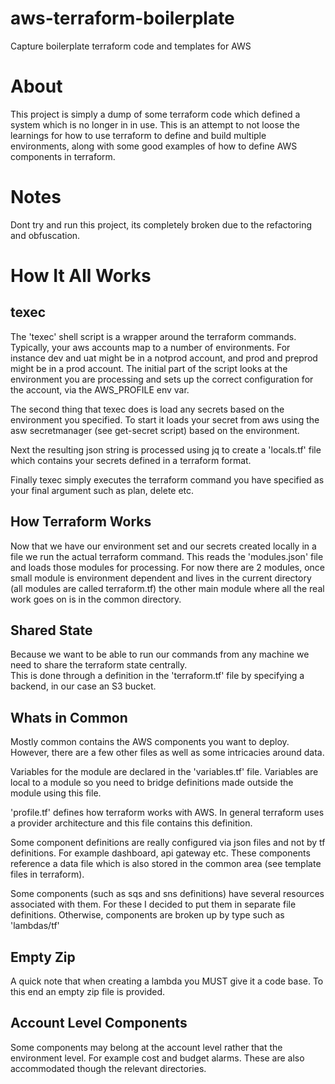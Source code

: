 # aws-terraform-boilerplate
Capture boilerplate terraform code and templates for AWS

# About
This project is simply a dump of some terraform code which defined a system which is no longer in
in use.  This is an attempt to not loose the learnings for how to use terraform to define
and build multiple environments, along with some good examples of how to define AWS 
components in terraform.

# Notes
Dont try and run this project, its completely broken due to the refactoring and obfuscation.

# How It All Works

## texec

The 'texec' shell script is a wrapper around the terraform commands.  Typically, your aws accounts 
map to a number of environments.  For instance dev and uat might be in a notprod account, and prod and preprod 
might be in a prod account.  The initial part of the script looks at the environment you are processing and 
sets up the correct configuration for the account, via the AWS_PROFILE env var.

The second thing that texec does is load any secrets based on the environment you specified.
To start it loads your secret from aws using the asw secretmanager (see get-secret script) based on the environment.  

Next the resulting json string is processed using jq to create a 'locals.tf' file which contains 
your secrets defined in a terraform format.

Finally texec simply executes the terraform command you have specified as your final argument
such as plan, delete etc.

## How Terraform Works

Now that we have our environment set and our secrets created locally in a file we run the actual terraform
command.  This reads the 'modules.json' file and loads those modules for processing.
For now there are 2 modules, once small module is environment dependent and lives in the 
current directory (all modules are called terraform.tf) the other main module where all the
real work goes on is in the common directory.

## Shared State

Because we want to be able to run our commands from any machine we need to share the terraform state centrally.  
This is done through a definition in the 'terraform.tf' file by specifying a backend, in our case an S3 
bucket.

## Whats in Common

Mostly common contains the AWS components you want to deploy.  However, there are a few other files
as well as some intricacies around data.

Variables for the module are declared in the 'variables.tf' file.  Variables are local to a module so 
you need to bridge definitions made outside the module using this file.

'profile.tf' defines how terraform works with AWS.  In general terraform uses a provider
architecture and this file contains this definition.

Some component definitions are really configured via json files and not by tf definitions.
For example dashboard, api gateway etc.  These components reference a data file which is 
also stored in the common area (see template files in terraform).

Some components (such as sqs and sns definitions) have several resources associated with them.
For these I decided to put them in separate file definitions.  Otherwise, components are broken 
up by type such as 'lambdas/tf'

## Empty Zip

A quick note that when creating a lambda you MUST give it a code base. 
To this end an empty zip file is provided.

## Account Level Components

Some components may belong at the account level rather that the environment level.  For example
cost and budget alarms.  These are also accommodated though the relevant directories.